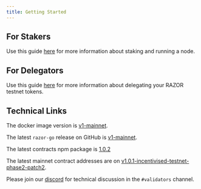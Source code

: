 ```yaml
---
title: Getting Started
---
```


## For Stakers

Use this guide [here](Stake.md) for more information about staking and running a node.

## For Delegators

Use this guide [here](/docs/delegation/delegate) for more information about delegating your RAZOR testnet tokens.

## Technical Links

The docker image version is [v1-mainnet](https://hub.docker.com/layers/razor-go/razornetwork/razor-go/v1-mainnet/images/sha256-c357eeadb6ca974c5a97c62dfa69c19a67f39307a2f21e9235d9ea2a97d7295a?context=explore).

The latest `razor-go` release on GitHub is [v1-mainnet](https://github.com/razor-network/razor-go/releases/tag/v1-mainnet).

The latest contracts npm package is [1.0.2](https://www.npmjs.com/package/@razor-network/contracts)

The latest mainnet contract addresses are on [v1.0.1-incentivised-testnet-phase2-patch2](https://github.com/razor-network/contracts/blob/v1.0.1-incentivised-testnet-phase2-patch2/deployed/skale/addresses.json).

Please join our [discord](https://discord.gg/EC53qp2kJ6) for technical discussion in the `#validators` channel.
